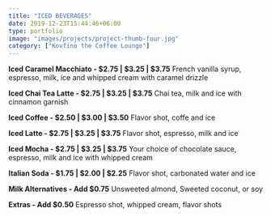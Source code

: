 ```yaml
---
title: "ICED BEVERAGES"
date: 2019-12-23T15:44:46+06:00
type: portfolio
image: "images/projects/project-thumb-four.jpg"
category: ["Kovfino the Coffee Lounge"]
---
```


**Iced Caramel Macchiato - $2.75 | $3.25 | $3.75**
French vanilla syrup, espresso, milk, ice and whipped cream with caramel drizzle

**Iced Chai Tea Latte - $2.75 | $3.25 | $3.75**
Chai tea, milk and ice with cinnamon garnish

**Iced Coffee - $2.50 | $3.00 | $3.50**
Flavor shot, coffe and ice

**Iced Latte - $2.75 | $3.25 | $3.75**
Flavor shot, espresso, milk and ice

**Iced Mocha - $2.75 | $3.25 | $3.75**
Your choice of chocolate sauce, espresso, milk and ice with whipped cream

**Italian Soda - $1.75 | $2.00 | $2.25**
Flavor shot, carbonated water and ice

**Milk Alternatives - Add $0.75**
Unsweeted almond, Sweeted coconut, or soy

**Extras - Add $0.50**
Espresso shot, whipped cream, flavor shots
